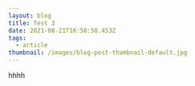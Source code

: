 ```yaml
---
layout: blog
title: Test 3
date: 2021-08-21T16:58:58.453Z
tags:
  - article
thumbnail: /images/blog-post-thumbnail-default.jpg
---
```

hhhh